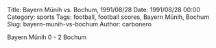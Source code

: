 Title: Bayern Münih vs. Bochum, 1991/08/28
Date: 1991/08/28 00:00
Category: sports
Tags: football, football scores, Bayern Münih, Bochum
Slug: bayern-munih-vs-bochum
Author: carbonero


Bayern Münih 0 - 2 Bochum
